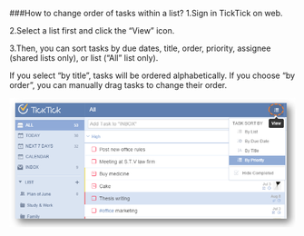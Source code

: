 ###How to change order of tasks within a list?
1.Sign in TickTick on web.

2.Select a list first and click the “View” icon.

3.Then, you can sort tasks by due dates, title, order, priority, assignee (shared lists only), or list (“All” list only).

If you select “by title”, tasks will be ordered alphabetically. If you choose “by order”, you can manually drag tasks to change their order.

![](../images/websort.png)


 
